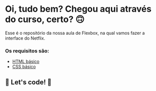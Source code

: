 # Oi, tudo bem? Chegou aqui através do curso, certo? 🙃

Esse é o repositório da nossa aula de Flexbox, na qual vamos fazer a interface do Netflix.

### Os requisitos são:

* [HTML básico](https://www.w3schools.com/html/)
* [CSS básico](https://developer.mozilla.org/pt-BR/docs/Web/CSS)

## 🚀 Let's code! 🚀

